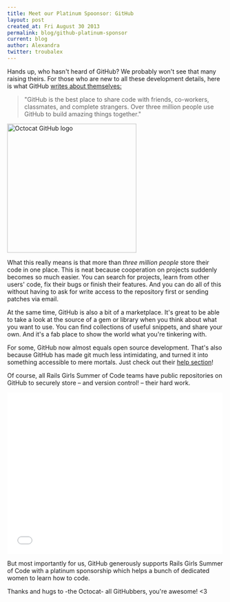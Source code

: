 ```yaml
---
title: Meet our Platinum Spoonsor: GitHub
layout: post
created_at: Fri August 30 2013
permalink: blog/github-platinum-sponsor
current: blog
author: Alexandra
twitter: troubalex
---
```


Hands up, who hasn't heard of GitHub? We probably won't see that many raising theirs. For those who are new to all these development details, here is what GitHub [writes about themselves:](https://github.com/about)
 
> "GitHub is the best place to share code with friends, co-workers, classmates, and complete strangers. Over three million people use GitHub to build amazing things together." 

<a href="github.com"> 
		<img src="../img/sponsors/octocat.png" alt="Octocat GitHub logo" title="Octocat" width="300px">
</a>

What this really means is that more than _three million people_ store their code in one place. This is neat because cooperation on projects suddenly becomes so much easier. You can search for projects, learn from other users' code, fix their bugs or finish their features. And you can do all of this without having to ask for write access to the repository first or sending patches via email. 
 
At the same time, GitHub is also a bit of a marketplace. It's great to be able to take a look at the source of a gem or library when you think about what you want to use. You can find collections of useful snippets, and share your own. And it's a fab place to show the world what you're tinkering with.
 
For some, GitHub now almost equals open source development. That's also because GitHub has made git much less intimidating, and turned it into something accessible to mere mortals. Just check out their [help section](https://help.github.com/)!
 
Of course, all Rails Girls Summer of Code teams have public repositories on GitHub to securely store – and version control! – their hard work.

<iframe width="500" height="375" src="//www.youtube.com/embed/fX2TmwB5PD8?rel=0" frameborder="0" allowfullscreen></iframe>
 
But most importantly for us, GitHub generously supports Rails Girls Summer of Code with a platinum sponsorship which helps a bunch of dedicated women to learn how to code. 
 
Thanks and hugs to -the Octocat- all GitHubbers, you're awesome! <3
